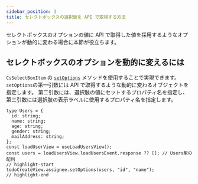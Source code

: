 ```yaml
---
sidebar_position: 3
title: セレクトボックスの選択肢を API で取得する方法
---
```


セレクトボックスのオプションの値に API で取得した値を採用するようなオプションが動的に変わる場合に本節が役立ちます。

## セレクトボックスのオプションを動的に変えるには

<!-- FIXME: API リファレンスが完成次第リンクするように修正 -->

`CsSelectBoxItem` の [`setOptions`](../../reference/api-reference/helper-function/selectOptions.md) メソッドを使用することで実現できます。
`setOptions`の第一引数には API で取得するような動的に変わるオブジェクトを指定します。
第二引数には、選択肢の値にセットするプロパティ名を指定し、第三引数には選択肢の表示ラベルに使用するプロパティ名を指定します。

```tsx title="実装例"
type Users = {
  id: string;
  name: string;
  age: string;
  gender: string;
  mailAddress: string;
};
const loadUserView = useLoadUsersView();
const users = loadUsersView.loadUsersEvent.response ?? []; // Users型の配列
// highlight-start
todoCreateView.assignee.setOptions(users, "id", "name");
// highlight-end
```
